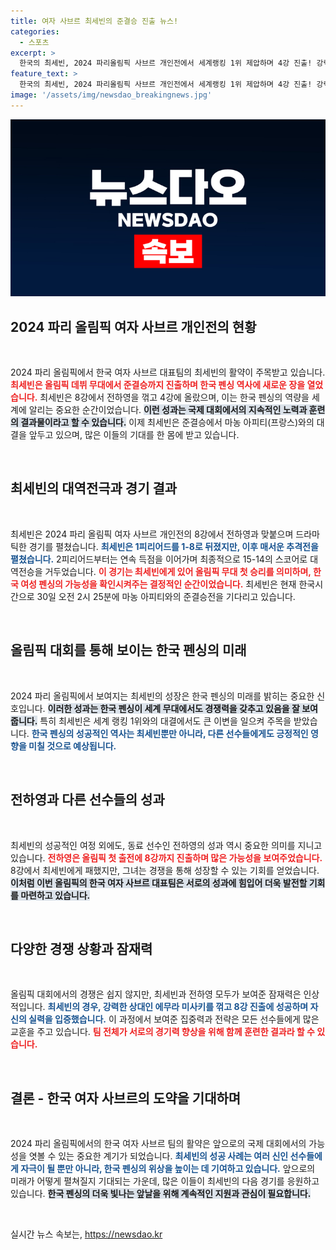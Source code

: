 ```yaml
---
title: 여자 사브르 최세빈의 준결승 진출 뉴스!
categories:
  - 스포츠
excerpt: >
  한국의 최세빈, 2024 파리올림픽 사브르 개인전에서 세계랭킹 1위 제압하며 4강 진출! 강력한 반격과 극적인 역전 승리에 모든 시선 집중. 준결승전에서의 그녀의 또 다른 도전이 기대된다! 
feature_text: >
  한국의 최세빈, 2024 파리올림픽 사브르 개인전에서 세계랭킹 1위 제압하며 4강 진출! 강력한 반격과 극적인 역전 승리에 모든 시선 집중. 준결승전에서의 그녀의 또 다른 도전이 기대된다! 
image: '/assets/img/newsdao_breakingnews.jpg'
---
```


<p><img src="/assets/img/newsdao_breakingnews.jpg" alt="ontimetimes 속보" /></p>

<h2 data-ke-size="size26">2024 파리 올림픽 여자 사브르 개인전의 현황</h2>

<p data-ke-size="size16">&nbsp;</p>

<p>2024 파리 올림픽에서 한국 여자 사브르 대표팀의 최세빈의 활약이 주목받고 있습니다. <b><span style="color: #ee2323;">최세빈은 올림픽 데뷔 무대에서 준결승까지 진출하며 한국 펜싱 역사에 새로운 장을 열었습니다.</span></b> 최세빈은 8강에서 전하영을 꺾고 4강에 올랐으며, 이는 한국 펜싱의 역량을 세계에 알리는 중요한 순간이었습니다. <b><span style="background-color: #21538527;">이런 성과는 국제 대회에서의 지속적인 노력과 훈련의 결과물이라고 할 수 있습니다.</span></b> 이제 최세빈은 준결승에서 마농 아피티(프랑스)와의 대결을 앞두고 있으며, 많은 이들의 기대를 한 몸에 받고 있습니다.</p>

<p data-ke-size="size16">&nbsp;</p>

<h2 data-ke-size="size26">최세빈의 대역전극과 경기 결과</h2>

<p data-ke-size="size16">&nbsp;</p>

<p>최세빈은 2024 파리 올림픽 여자 사브르 개인전의 8강에서 전하영과 맞붙으며 드라마틱한 경기를 펼쳤습니다. <b><span style="color: #1a5490;">최세빈은 1피리어드를 1-8로 뒤졌지만, 이후 매서운 추격전을 펼쳤습니다.</span></b> 2피리어드부터는 연속 득점을 이어가며 최종적으로 15-14의 스코어로 대역전승을 거두었습니다. <b><span style="color: #ee2323;">이 경기는 최세빈에게 있어 올림픽 무대 첫 승리를 의미하며, 한국 여성 펜싱의 가능성을 확인시켜주는 결정적인 순간이었습니다.</span></b> 최세빈은 현재 한국시간으로 30일 오전 2시 25분에 마농 아피티와의 준결승전을 기다리고 있습니다.</p>

<p data-ke-size="size16">&nbsp;</p>

<h2 data-ke-size="size26">올림픽 대회를 통해 보이는 한국 펜싱의 미래</h2>

<p data-ke-size="size16">&nbsp;</p>

<p>2024 파리 올림픽에서 보여지는 최세빈의 성장은 한국 펜싱의 미래를 밝히는 중요한 신호입니다. <b><span style="background-color: #21538527;">이러한 성과는 한국 펜싱이 세계 무대에서도 경쟁력을 갖추고 있음을 잘 보여줍니다.</span></b> 특히 최세빈은 세계 랭킹 1위와의 대결에서도 큰 이변을 일으켜 주목을 받았습니다. <b><span style="color: #1a5490;">한국 펜싱의 성공적인 역사는 최세빈뿐만 아니라, 다른 선수들에게도 긍정적인 영향을 미칠 것으로 예상됩니다.</span></b></p>

<p data-ke-size="size16">&nbsp;</p>

<h2 data-ke-size="size26">전하영과 다른 선수들의 성과</h2>

<p data-ke-size="size16">&nbsp;</p>

<p>최세빈의 성공적인 여정 외에도, 동료 선수인 전하영의 성과 역시 중요한 의미를 지니고 있습니다. <b><span style="color: #ee2323;">전하영은 올림픽 첫 출전에 8강까지 진출하며 많은 가능성을 보여주었습니다.</span></b> 8강에서 최세빈에게 패했지만, 그녀는 경쟁을 통해 성장할 수 있는 기회를 얻었습니다. <b><span style="background-color: #21538527;">이처럼 이번 올림픽의 한국 여자 사브르 대표팀은 서로의 성과에 힘입어 더욱 발전할 기회를 마련하고 있습니다.</span></b></p>

<p data-ke-size="size16">&nbsp;</p>

<h2 data-ke-size="size26">다양한 경쟁 상황과 잠재력</h2>

<p data-ke-size="size16">&nbsp;</p>

<p>올림픽 대회에서의 경쟁은 쉽지 않지만, 최세빈과 전하영 모두가 보여준 잠재력은 인상적입니다. <b><span style="color: #1a5490;">최세빈의 경우, 강력한 상대인 에무라 미사키를 꺾고 8강 진출에 성공하며 자신의 실력을 입증했습니다.</span></b> 이 과정에서 보여준 집중력과 전략은 모든 선수들에게 많은 교훈을 주고 있습니다. <b><span style="color: #ee2323;">팀 전체가 서로의 경기력 향상을 위해 함께 훈련한 결과라 할 수 있습니다.</span></b></p>

<p data-ke-size="size16">&nbsp;</p>

<h2 data-ke-size="size26">결론 - 한국 여자 사브르의 도약을 기대하며</h2>

<p data-ke-size="size16">&nbsp;</p>

<p>2024 파리 올림픽에서의 한국 여자 사브르 팀의 활약은 앞으로의 국제 대회에서의 가능성을 엿볼 수 있는 중요한 계기가 되었습니다. <b><span style="color: #1a5490;">최세빈의 성공 사례는 여러 신인 선수들에게 자극이 될 뿐만 아니라, 한국 펜싱의 위상을 높이는 데 기여하고 있습니다.</span></b> 앞으로의 미래가 어떻게 펼쳐질지 기대되는 가운데, 많은 이들이 최세빈의 다음 경기를 응원하고 있습니다. <b><span style="background-color: #21538527;">한국 펜싱의 더욱 빛나는 앞날을 위해 계속적인 지원과 관심이 필요합니다.</span></b></p>

<p data-ke-size="size16">&nbsp;</p>
실시간 뉴스 속보는, <a href="https://newsdao.kr" rel="dofollow">https://newsdao.kr</a>


